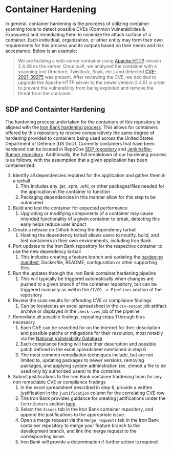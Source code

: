 # Container Hardening

In general, container hardening is the proceess of utilizing container scanning tools to detect possible CVEs (Common Vulnerabilities & Exposures) and remediating them to minimize the attack surface of a container. Each individual, organization, or other entity may form their own requirements for this process and its outputs based on their needs and risk acceptance. Below is an example:

> We are building a web server container using [Apache HTTP](https://httpd.apache.org/) version 2.4.48 as the server. Once built, we analyzed the container with a scanning tool (Anchore, Twistlock, Snyk, etc.) and detected [CVE-2021-39275](https://nvd.nist.gov/vuln/detail/CVE-2021-39275) was present. After reviewing the CVE, we decided to upgrade the Apache HTTP server to the newer version 2.4.51 in order to prevent the vulnerability from being exploited and remove the threat from the container.

## SDP and Containter Hardening

The hardening process undertaken for the containers of this repository is aligned with the [Iron Bank hardening process](https://repo1.dso.mil/dsop/dccscr/-/tree/master). This allows for containers offered by this repository to receive comparatively the same degree of hardening provided to containers being used across the United States Department of Defence (US DoD). Currently containers that have been hardened can be located in RepoOne [SDP repository](https://repo1.dso.mil/dsop/solutions-delivery-platform) and [Jenkinsfile-Runner repository](https://repo1.dso.mil/dsop/opensource/jenkins/jenkinsfile-runner). Additionally, the full breakdown of our hardening process is as follows, with the assumption that a given application has been containerized:

1. Identify all dependencies required for the application and gather them in a tarball
    1. This includes any .jar, .rpm, .whl, or other packages/files needed for the application in the container to function
    2. Packaging dependencies in this manner allow for this step to be automated
2. Build and test the container for expected performance
    1. Upgrading or modifying components of a container may cause intended functionality of a given container to break, detecting this early helps reduce user impact
3. Create a release on Github hosting the dependency tarball
    1. Hosting the dependency tarball allows users to modify, build, and test containers in their own environments, including Iron Bank
4. Port updates to the Iron Bank repository for the respective container to use the new dependency tarball
    1. This includes creating a feature branch and updating the [hardening manifest](https://repo1.dso.mil/dsop/dccscr/-/tree/master/hardening%20manifest), Dockerfile, README, configuration or other supporting files
5. Run the updates through the Iron Bank container hardening pipeline
    1. This will typically be triggered automatically when changes are pushed to a given branch of the container repository, but can be triggered manually as well in the `CI/CD -> Pipelines` section of the repository
6. Review the scan results for offending CVE or compliance findings
    1. Can be located as an excel spreadsheet in the `csv-output` job artifact archive or displayed in the `check-cves` job of the pipeline
7. Remediate all possible findings, repeating steps 1 through 6 as necessary
    1. Each CVE can be searched for on the internet for their description and possible patchs or mitigations for their resolution, most notably via the [National Vulnerability Database](https://nvd.nist.gov/vuln/search)
    2. Each compliance finding will have their description and possible patch defined in the excel spreadsheet mentioned in step 6
    3. The most common remediation techniques include, but are not limited to, updating packages to newer versions, removing packages, and applying system adminstration (ex. chmod a file to be used only by authorized users) to the container.
8. Submit justifications to the Iron Bank container hardening team for any non remediable CVE or compliance findings
    1. In the excel spreadsheet described in step 6, provide a written justification in the `justification` column for the correlating CVE row
    2. The Iron Bank provides guidance for creating justifications under the `Contributors` section [here](https://repo1.dso.mil/dsop/dccscr/-/tree/master)
    3. Select the `Issues` tab in the Iron Bank container repository, and append the justifications to the appropriate issue.
    4. Open a merge request via the `Merge requests` tab in the Iron Bank container repository to merge your feature branch to the development branch, and link the merge request to the corresponding issue.
    5. Iron Bank will provide a determination if further action is required